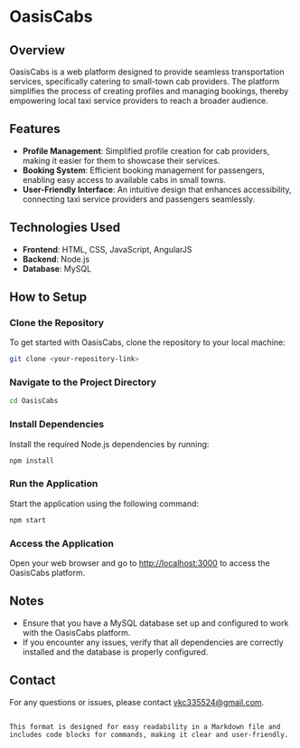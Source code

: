 
# OasisCabs

## Overview

OasisCabs is a web platform designed to provide seamless transportation services, specifically catering to small-town cab providers. The platform simplifies the process of creating profiles and managing bookings, thereby empowering local taxi service providers to reach a broader audience.

## Features

- **Profile Management**: Simplified profile creation for cab providers, making it easier for them to showcase their services.
- **Booking System**: Efficient booking management for passengers, enabling easy access to available cabs in small towns.
- **User-Friendly Interface**: An intuitive design that enhances accessibility, connecting taxi service providers and passengers seamlessly.

## Technologies Used

- **Frontend**: HTML, CSS, JavaScript, AngularJS
- **Backend**: Node.js
- **Database**: MySQL

## How to Setup

### Clone the Repository

To get started with OasisCabs, clone the repository to your local machine:

```bash
git clone <your-repository-link>
```

### Navigate to the Project Directory

```bash
cd OasisCabs
```

### Install Dependencies

Install the required Node.js dependencies by running:

```bash
npm install
```

### Run the Application

Start the application using the following command:

```bash
npm start
```

### Access the Application

Open your web browser and go to [http://localhost:3000](http://localhost:3000) to access the OasisCabs platform.

## Notes

- Ensure that you have a MySQL database set up and configured to work with the OasisCabs platform.
- If you encounter any issues, verify that all dependencies are correctly installed and the database is properly configured.

## Contact

For any questions or issues, please contact [vkc335524@gmail.com](mailto:vkc335524@gmail.com).
```

This format is designed for easy readability in a Markdown file and includes code blocks for commands, making it clear and user-friendly.
